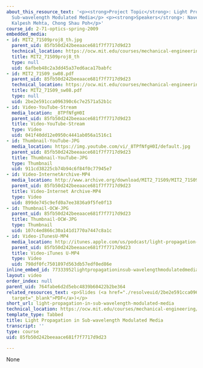 ```yaml
---
about_this_resource_text: '<p><strong>Project Topic</strong>: Light Propagation in
  Sub-wavelength Modulated Media</p> <p><strong>Speakers</strong>: Naveen Kumar Balla,
  Kalpesh Mehta, Chong Shau Poh</p>'
course_id: 2-71-optics-spring-2009
embedded_media:
- id: MIT2_71S09proj8_th.jpg
  parent_uid: 85fb50d242beeaace681f7f7717d9d23
  technical_location: https://ocw.mit.edu/courses/mechanical-engineering/2-71-optics-spring-2009/projects/light-propagation-in-sub-wavelength-modulated-media/MIT2_71S09proj8_th.jpg
  title: MIT2_71S09proj8_th
  type: null
  uid: 6afbeb48c2a3dd45a37ed6aca17babfc
- id: MIT2_71S09_sw08.pdf
  parent_uid: 85fb50d242beeaace681f7f7717d9d23
  technical_location: https://ocw.mit.edu/courses/mechanical-engineering/2-71-optics-spring-2009/projects/light-propagation-in-sub-wavelength-modulated-media/MIT2_71S09_sw08.pdf
  title: MIT2_71S09_sw08.pdf
  type: null
  uid: 2be2e591cca096390c6c7e2571a52b1c
- id: Video-YouTube-Stream
  media_location: _8TPfNfgH0I
  parent_uid: 85fb50d242beeaace681f7f7717d9d23
  title: Video-YouTube-Stream
  type: Video
  uid: 041f40dd12e0950c4441ab056a1516c1
- id: Thumbnail-YouTube-JPG
  media_location: https://img.youtube.com/vi/_8TPfNfgH0I/default.jpg
  parent_uid: 85fb50d242beeaace681f7f7717d9d23
  title: Thumbnail-YouTube-JPG
  type: Thumbnail
  uid: 911cd38225cb74b94c6f84f0c77945e7
- id: Video-InternetArchive-MP4
  media_location: http://www.archive.org/download/MIT2_71S09/MIT2_71S09proj8_300k.mp4
  parent_uid: 85fb50d242beeaace681f7f7717d9d23
  title: Video-Internet Archive-MP4
  type: Video
  uid: 899de745c9efd0a7ee3836a9f5fe0f13
- id: Thumbnail-OCW-JPG
  parent_uid: 85fb50d242beeaace681f7f7717d9d23
  title: Thumbnail-OCW-JPG
  type: Thumbnail
  uid: 107c4ed866c30a141d1770a7447c8a1c
- id: Video-iTunesU-MP4
  media_location: http://itunes.apple.com/us/podcast/light-propagation-in-sub-wavelength/id458340461?i=96554809
  parent_uid: 85fb50d242beeaace681f7f7717d9d23
  title: Video-iTunes U-MP4
  type: Video
  uid: 798df0fc7501897d563db57edf0ed86e
inline_embed_id: 77333952lightpropagationinsub-wavelengthmodulatedmedia44056508
layout: video
order_index: null
parent_uid: 764fabe6d2d5ebc4839b60422b2be364
related_resources_text: <p>Slides (<a href="./resolveuid/2be2e591cca096390c6c7e2571a52b1c"
  target="_blank">PDF</a>)</p>
short_url: light-propagation-in-sub-wavelength-modulated-media
technical_location: https://ocw.mit.edu/courses/mechanical-engineering/2-71-optics-spring-2009/projects/light-propagation-in-sub-wavelength-modulated-media
template_type: Tabbed
title: Light Propagation in Sub-wavelength Modulated Media
transcript: ''
type: course
uid: 85fb50d242beeaace681f7f7717d9d23

---
```

None